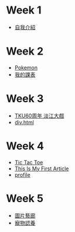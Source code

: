 # Week 1
* [自我介紹](http://127.0.0.1:63739/W01/intro.html)
# Week 2
* [Pokemon](http://127.0.0.1:63739/W02/Pokemon.html)
* [我的課表](http://127.0.0.1:63739/W02/my%20class.html)
# Week 3
* [TKU60周年 淡江大戲](http://127.0.0.1:63739/W03/TKU%2060/TKU%2060.html)
* [div.html](http://127.0.0.1:63739/W03/div.html)

# Week 4
* [Tic Tac Toe](http://127.0.0.1:63739/W04/ttt.html)
* [This Is My First Article](http://127.0.0.1:63739/W04/blog.html)
* [profile](http://127.0.0.1:63739/W04/profile.html)


# Week 5
* [圖片藝廊](http://127.0.0.1:52284/W05/imagegallery.html)
* [寵物認養](http://127.0.0.1:52284/W05/pet.html)
<!--stackedit_data:
eyJoaXN0b3J5IjpbLTMxMTAxOTg0MiwxNjAzNjg4NjEwLDE4ND
cwNzg2MjQsODA1ODU0MTYwXX0=
-->